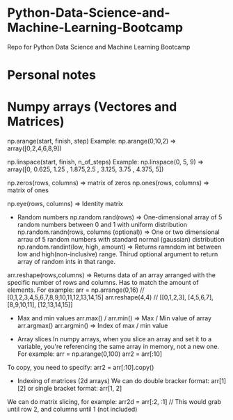# Python-Data-Science-and-Machine-Learning-Bootcamp
Repo for Python Data Science and Machine Learning Bootcamp

# Personal notes

# Numpy arrays (Vectores and Matrices)

np.arange(start, finish, step)
Example: np.arange(0,10,2) => array([0,2,4,6,8,9])

np.linspace(start, finish, n_of_steps)
Example: np.linspace(0, 5, 9) => array([0, 0.625, 1.25 , 1.875,2.5  , 3.125, 3.75 , 4.375, 5])

np.zeros(rows, columns) => matrix of zeros
np.ones(rows, columns) => matrix of ones

np.eye(rows, columns) => Identity matrix

- Random numbers
np.random.rand(rows) => One-dimensional array of 5 random numbers between 0 and 1 with uniform distribution
np.random.randn(rows, columns (optional)) => One or two dimensional arrau of 5 random numbers with standard normal (gaussian) distribution
np.random.randint(low, high, amount) => Returns ramndom int between low and high(non-inclusive) range. Thirud optional argument to return array of random ints in that range.

arr.reshape(rows,columns) => Returns data of an array arranged with the specific number of rows and columns. Has to match the amount of elements.
For example:
arr = np.arrange(0,16) // [0,1,2,3,4,5,6,7,8,9,10,11,12,13,14,15]
arr.reshape(4,4) // [[0,1,2,3], [4,5,6,7], [8,9,10,11], [12,13,14,15]]

- Max and min values
arr.max() / arr.min() => Max / Min value of array
arr.argmax() arr.argmin() => Index of max / min value

- Array slices
In numpy arrays, when you slice an array and set it to a variable, you're referencing the same array in memory, not a new one. For example:
arr = np.arange(0,100)
arr2 = arr[:10]

To copy, you need to specify:
arr2 = arr[:10].copy()

- Indexing of matrices (2d arrays)
We can do double bracker format: arr[1][2]
or single bracket format: arr[1, 2]

We can do matrix slicing, for example:
arr2d = arr[:2, :1] // This would grab until row 2, and columns until 1 (not included)
